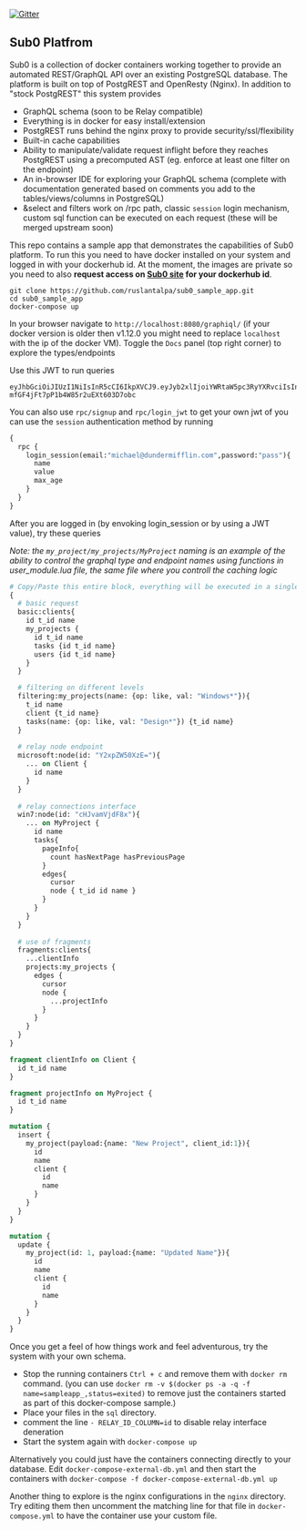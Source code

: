 [![Gitter](https://badges.gitter.im/ruslantalpa/sub0_sample_app.svg)](https://gitter.im/ruslantalpa/sub0_sample_app?utm_source=badge&utm_medium=badge&utm_campaign=pr-badge)

Sub0 Platfrom
-------------
Sub0 is a collection of docker containers working together to provide an automated REST/GraphQL API over an existing PostgreSQL database.
The platform is built on top of PostgREST and OpenResty (Nginx).
In addition to "stock PostgREST" this system provides

 - GraphQL schema (soon to be Relay compatible)
 - Everything is in docker for easy install/extension
 - PostgREST runs behind the nginx proxy to provide security/ssl/flexibility
 - Built-in cache capabilities
 - Ability to manipulate/validate request inflight before they reaches PostgREST using a precomputed AST (eg. enforce at least one filter on the endpoint)
 - An in-browser IDE for exploring your GraphQL schema (complete with documentation generated based on comments you add to the tables/views/columns in PostgreSQL)
 - &select and filters work on /rpc path, classic `session` login mechanism, custom sql function can be executed on each request (these will be merged upstream soon)


This repo contains a sample app that demonstrates the capabilities of Sub0 platform.
To run this you need to have docker installed on your system and logged in with your dockerhub id.
At the moment, the images are private so you need to also <b>request access on [Sub0 site](http://graphqlapi.com) for your dockerhub id</b>.

```shellscript
git clone https://github.com/ruslantalpa/sub0_sample_app.git
cd sub0_sample_app
docker-compose up
```

In your browser navigate to `http://localhost:8080/graphiql/` (if your docker version is older then v1.12.0 you might need to replace `localhost` with the ip of the docker VM).
Toggle the `Docs` panel (top right corner) to explore the types/endpoints

Use this JWT to run queries 
```
eyJhbGciOiJIUzI1NiIsInR5cCI6IkpXVCJ9.eyJyb2xlIjoiYWRtaW5pc3RyYXRvciIsInVzZXJfaWQiOjEsImNvbXBhbnlfaWQiOjF9.ate5mETtGRu-mfGF4jFt7pP1b4W85r2uEXt603D7obc
```

You can also use `rpc/signup` and `rpc/login_jwt` to get your own jwt of you can use the `session` authentication method by running

```graphql
{
  rpc {
    login_session(email:"michael@dundermifflin.com",password:"pass"){
      name
      value
      max_age
    }
  }
}
```


After you are logged in (by envoking login_session or by using a JWT value), try these queries

*Note: the `my_project/my_projects/MyProject` naming is an example of the ability to control the graphql type and endpoint names using functions in user_module.lua file, the same file where you controll the caching logic*
```graphql
# Copy/Paste this entire block, everything will be executed in a single round trip
{
  # basic request
  basic:clients{
    id t_id name
    my_projects {
      id t_id name
      tasks {id t_id name}
      users {id t_id name}
    }
  }

  # filtering on different levels
  filtering:my_projects(name: {op: like, val: "Windows*"}){
    t_id name
    client {t_id name}
    tasks(name: {op: like, val: "Design*"}) {t_id name}
  }
  
  # relay node endpoint
  microsoft:node(id: "Y2xpZW50XzE="){
    ... on Client {
      id name
    }
  }
  
  # relay connections interface
  win7:node(id: "cHJvamVjdF8x"){
    ... on MyProject {
      id name
      tasks{
        pageInfo{
          count hasNextPage hasPreviousPage
        }
        edges{
          cursor
          node { t_id id name }
        }
      }
    }
  }
  
  # use of fragments
  fragments:clients{
    ...clientInfo
    projects:my_projects {
      edges {
        cursor
        node {
          ...projectInfo
        }
      }
    }
  }
}

fragment clientInfo on Client {
  id t_id name
}

fragment projectInfo on MyProject {
  id t_id name
}
```

```graphql
mutation {
  insert {
    my_project(payload:{name: "New Project", client_id:1}){
      id
      name
      client {
        id
        name
      }
    }
  }
}
```

```graphql
mutation {
  update {
    my_project(id: 1, payload:{name: "Updated Name"}){
      id
      name
      client {
        id
        name
      }
    }
  }
}
```

Once you get a feel of how things work and feel adventurous,  try the system with your own schema. 

 - Stop the running containers `Ctrl + c` and remove them with `docker rm` command. (you can use `docker rm -v $(docker ps -a -q -f name=sampleapp_,status=exited)` to remove just the containers started as part of this docker-compose sample.)
 - Place your files in the `sql` directory.
 - comment the line `- RELAY_ID_COLUMN=id` to disable relay interface deneration
 - Start the system again with `docker-compose up`

Alternatively you could just have the containers connecting directly to your database. Edit `docker-compose-external-db.yml`  and then start the containers with `docker-compose -f docker-compose-external-db.yml up`

Another thing to explore is the nginx configurations in the `nginx` directory. Try editing them then uncomment the matching line for that file in `docker-compose.yml` to have the container use your custom file.

